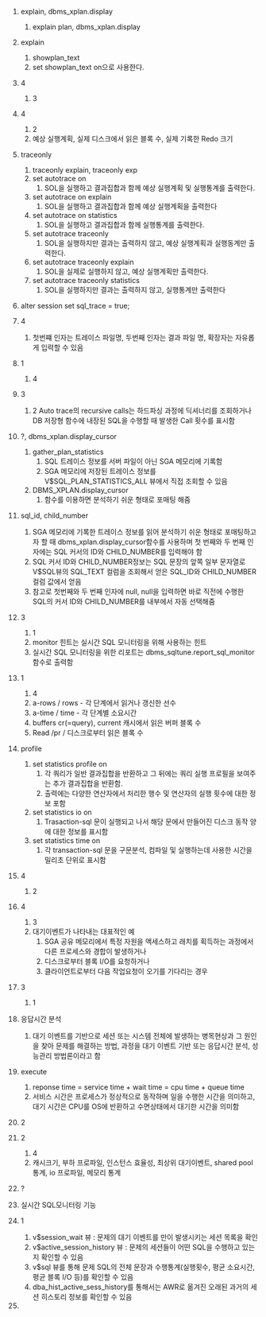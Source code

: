 1. explain, dbms_xplan.display
   1. explain plan, dbms_xplan.display
2. explain
   1. showplan_text
   2. set showplan_text on으로 사용한다.
3. 4
   1. 3
4. 4
   1. 2
   2. 예상 실행계획, 실제 디스크에서 읽은 블록 수, 실제 기록한 Redo 크기
5. traceonly
   1. traceonly explain, traceonly exp
   2. set autotrace on
      1. SOL을 실행하고 결과집합과 함께 예상 실행계획 및 실행통계를 출력한다.
   3. set autotrace on explain
      1. SOL을 실행하고 결과집합과 함께 예상 실행계획을 출력한다
   4. set autotrace on statistics
      1. SOL을 실행하고 결과집합과 함께 실행통계를 출력한다.
   5. set autotrace traceonly
      1. SOL을 실행하지만 결과는 출력하지 않고, 예상 실행계획과 실행동계만 출력한다.
   6. set autotrace traceonly explain
      1. SOL을 실제로 실행하지 않고, 예상 실행계획만 출력한다.
   7. set autotrace traceonly statistics
      1. SOL을 실행하지만 결과는 출력하지 않고, 실행통계만 출력한다

6. alter session set sql_trace = true;
7. 4
   1. 첫번쨰 인자는 트레이스 파일명, 두번째 인자는 결과 파일 명, 확장자는 자유롭게 입력할 수 있음
8. 1
   1. 4
9.  3
    1.  2 Auto trace의 recursive calls는 하드파싱 과정에 딕셔너리를 조회하거나 DB 저장형 함수에 내장된 SQL을 수행할 때 발생한 Call 횟수를 표시함
10. ?, dbms_xplan.display_cursor
    1.  gather_plan_statistics
        1.  SQL 트레이스 정보를 서버 파일이 아닌 SGA 메모리에 기록함
        2.  SGA 메모리에 저장된 트레이스 정보를 V$SQL_PLAN_STATISTICS_ALL 뷰에서 직접 조회할 수 있음
    2.  DBMS_XPLAN.display_cursor 
        1.  함수를 이용하면 분석하기 쉬운 형태로 포매팅 해줌 
    
11. sql_id, child_number
    1.  SGA 메모리에 기록한 트레이스 정보를 읽어 분석하기 쉬운 형태로 포매팅하고자 할 때 dbms_xplan.display_cursor함수를 사용하며 첫 번째와 두 번째 인자에는 SQL 커서의 ID와 CHILD_NUMBER를 입력해야 함
    2.  SQL 커서 ID와 CHILD_NUMBER정보는 SQL 문장의 앞쪽 일부 문자열로 V$SQL뷰의 SQL_TEXT 컬럼을 조회해서 얻은 SQL_ID와 CHILD_NUMBER 컬럼 값에서 얻음
    3.  참고로 첫번째와 두 번째 인자에 null, null을 입력하면 바로 직전에 수행한 SQL의 커서 ID와 CHILD_NUMBER를 내부에서 자동 선택해줌

12. 3
    1.  1
    2.  monitor 힌트는 실시간 SQL 모니터링을 위해 사용하는 힌트
    3.  실시간 SQL 모니터링을 위한 리포트는 dbms_sqltune.report_sql_monitor 함수로 출력함

13. 1
    1.  4
    2.  a-rows / rows - 각 단계에서 읽거나 갱신한 선수
    3.  a-time / time - 각 단계별 소요시간
    4.  buffers cr(=query), current 캐시에서 읽은 버퍼 블록 수
    5.  Read /pr / 디스크로부터 읽은 블록 수
14. profile
    1.  set statistics profile on
        1.  각 쿼리가 일반 결과집합을 반환하고 그 뒤에는 쿼리 실행 프로필을 보여주는 추가 결과집합을 반환함.
        2.  출력에는 다양한 연산자에서 처리한 행수 및 연산자의 실행 횟수에 대한 정보 포함
    2.  set statistics io on
        1.  Trasaction-sql 문이 실행되고 나서 해당 문에서 만들어진 디스크 동작 양에 대한 정보를 표시함
    3.  set statistics time on
        1.  각 transaction-sql 문을 구문분석, 컴파일 및 실행하는데 사용한 시간을 밀리초 단위로 표시함
15. 4
    1.  2
16. 4
    1.  3
    2.  대기이벤트가 나타내는 대표적인 예
        1.  SGA 공유 메모리에서 특정 자원을 액세스하고 래치를 획득하는 과정에서 다른 프로세스와 경합이 발생하거나
        2.  디스크로부터 블록 I/O를 요청하거나
        3.  클라이언트로부터 다음 작업요청이 오기를 기다리는 경우
17. 3
    1.  1
18. 응답시간 분석
    1.  대기 이벤트를 기반으로 세션 또는 시스템 전체에 발생하는 병목현상과 그 원인을 찾아 문제를 해결하는 방법, 과정을 대기 이벤트 기반 또는 응답시간 분석, 성능관리 방법론이라고 함
19. execute
    1.  reponse time = service time + wait time = cpu time + queue time
    2.  서비스 시간은 프로세스가 정상적으로 동작하며 일을 수행한 시간을 의미하고, 대기 시간은 CPU를 OS에 반환하고 수면상태에서 대기한 시간을 의미함
20. 2
21. 2
    1.  4
    2.  캐시크기, 부하 프로파일, 인스턴스 효율성, 최상위 대기이벤트, shared pool 통계, io 프로파일, 메모리 통계
22. ?
23. 실시간 SQL모니터링 기능
24. 1
    1.  v$session_wait 뷰 : 문제의 대기 이벤트를 만이 발생시키는 세션 목록을 확인
    2.  v$active_session_history 뷰 : 문제의 세션들이 어떤 SQL을 수행하고 있는지 확인할 수 있음
    3.  v$sql 뷰를 통해 문제 SQL의 전체 문장과 수행통계(실행횟수, 평균 소요시간, 평균 블록 I/O 등)를 확인할 수 있음
    4.  dba_hist_active_sess_history를 통해서는 AWR로 옮겨진 오래된 과거의 세션 히스토리 정보를 확인할 수 있음
25. 